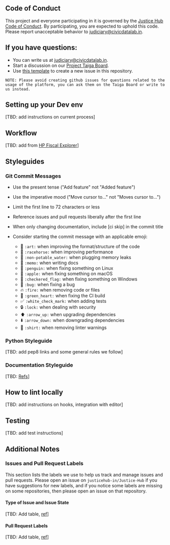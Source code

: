 ## Code of Conduct

This project and everyone participating in it is governed by the [Justice Hub Code of Conduct](https://github.com/justicehub-in/Justice-Hub/blob/master/CODE_OF_CONDUCT.md).
By participating, you are expected to uphold this code. Please report unacceptable behavior to [judiciary@civicdatalab.in](mailto:judiciary@civicdatalab.in).

## If you have questions:

* You can write us at [judiciary@civicdatalab.in](mailto:judiciary@civicdatalab.in).
* Start a discussion on our [Project Taiga Board](https://taiga.civicdatalab.in/project/apoorv-justice-data-hub/issues).
* Use [this template](https://github.com/justicehub-in/Justice-Hub/blob/master/.github/ISSUE_TEMPLATE/question.md) to create a new issue in this repository.

`NOTE: Please avoid creating github issues for questions related to the usage of the platform, you can ask them on the Taiga Board or write to us instead.`

## Setting up your Dev env
[TBD: add instructions on current process]

## Workflow
[TBD: add from [HP Fiscal Explorer](https://github.com/CivicDataLab/hp-fiscal-data-explorer-backend/wiki/Coding-Guidelines)]

## Styleguides

### Git Commit Messages

- Use the present tense ("Add feature" not "Added feature")
- Use the imperative mood ("Move cursor to..." not "Moves cursor to...")
- Limit the first line to 72 characters or less
- Reference issues and pull requests liberally after the first line
- When only changing documentation, include [ci skip] in the commit title
- Consider starting the commit message with an applicable emoji:

    - :art: `:art:` when improving the format/structure of the code
    - :racehorse: `:racehorse:` when improving performance
    - :non-potable_water: `:non-potable_water:` when plugging memory leaks
    - :memo: `:memo:` when writing docs
    - :penguin: `:penguin:` when fixing something on Linux
    - :apple: `:apple:` when fixing something on macOS
    - :checkered_flag: `:checkered_flag:` when fixing something on Windows
    - :bug: `:bug:` when fixing a bug
    - :fire: `:fire:` when removing code or files
    - :green_heart: `:green_heart:` when fixing the CI build
    - :white_check_mark: `:white_check_mark:` when adding tests
    - :lock: `:lock:` when dealing with security
    - :arrow_up: `:arrow_up:` when upgrading dependencies
    - :arrow_down: `:arrow_down:` when downgrading dependencies
    - :shirt: `:shirt:` when removing linter warnings

### Python Styleguide
[TBD: add pep8 links and some general rules we follow]

### Documentation Styleguide
[TBD: [Refs](https://github.com/atom/atom/blob/master/CONTRIBUTING.md#documentation-styleguide)]

## How to lint locally
[TBD: add instructions on hooks, integration with editor]

## Testing
[TBD: add test instructions]

## Additional Notes

### Issues and Pull Request Labels

This section lists the labels we use to help us track and manage issues and pull requests.
Please open an issue on `justicehub-in/Justice-Hub` if you have suggestions for new labels,
and if you notice some labels are missing on some repositories, then please open an issue on that repository.

#### Type of Issue and Issue State
[TBD: Add table, [ref](https://github.com/atom/atom/blob/master/CONTRIBUTING.md#type-of-issue-and-issue-state)]

#### Pull Request Labels
[TBD: Add table, [ref](https://github.com/atom/atom/blob/master/CONTRIBUTING.md#pull-request-labels)]
